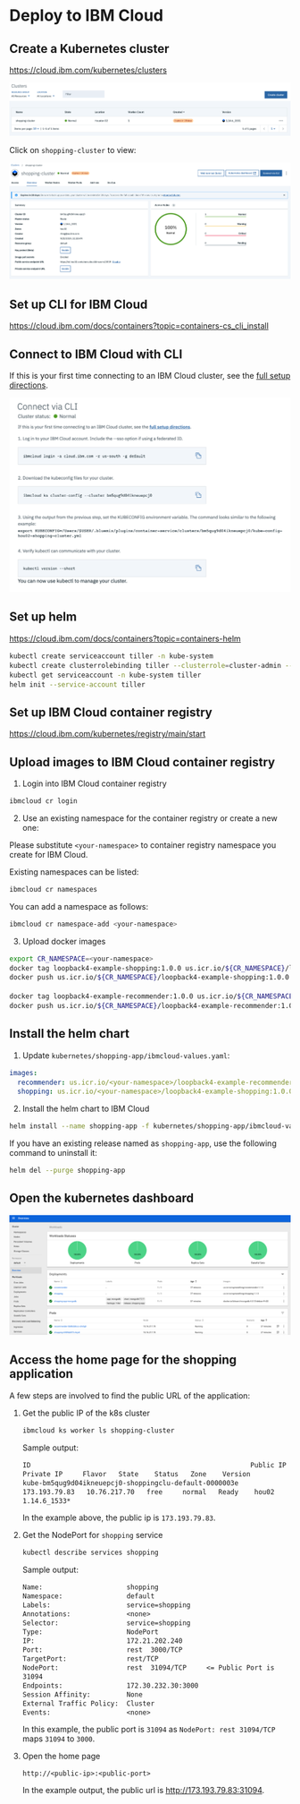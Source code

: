 # Deploy to IBM Cloud

## Create a Kubernetes cluster

https://cloud.ibm.com/kubernetes/clusters

![clusters](../imgs/clusters.png)

Click on `shopping-cluster` to view:

![shopping-cluster](../imgs/shopping-cluster.png)

## Set up CLI for IBM Cloud

https://cloud.ibm.com/docs/containers?topic=containers-cs_cli_install

## Connect to IBM Cloud with CLI

If this is your first time connecting to an IBM Cloud cluster, see the
[full setup directions](https://cloud.ibm.com/docs/containers?topic=containers-cs_cli_install).

![connect-via-cli](../imgs/connect-via-cli.png)

## Set up helm

https://cloud.ibm.com/docs/containers?topic=containers-helm

```sh
kubectl create serviceaccount tiller -n kube-system
kubectl create clusterrolebinding tiller --clusterrole=cluster-admin --serviceaccount=kube-system:tiller -n kube-system
kubectl get serviceaccount -n kube-system tiller
helm init --service-account tiller
```

## Set up IBM Cloud container registry

https://cloud.ibm.com/kubernetes/registry/main/start

## Upload images to IBM Cloud container registry

1. Login into IBM Cloud container registry

```sh
ibmcloud cr login
```

2. Use an existing namespace for the container registry or create a new one:

Please substitute `<your-namespace>` to container registry namespace you create
for IBM Cloud.

Existing namespaces can be listed:

```sh
ibmcloud cr namespaces
```

You can add a namespace as follows:

```sh
ibmcloud cr namespace-add <your-namespace>
```

3. Upload docker images

```sh
export CR_NAMESPACE=<your-namespace>
docker tag loopback4-example-shopping:1.0.0 us.icr.io/${CR_NAMESPACE}/loopback4-example-shopping:1.0.0
docker push us.icr.io/${CR_NAMESPACE}/loopback4-example-shopping:1.0.0

docker tag loopback4-example-recommender:1.0.0 us.icr.io/${CR_NAMESPACE}/loopback4-example-recommender:1.0.0
docker push us.icr.io/${CR_NAMESPACE}/loopback4-example-recommender:1.0.0
```

## Install the helm chart

1. Update `kubernetes/shopping-app/ibmcloud-values.yaml`:

```yaml
images:
  recommender: us.icr.io/<your-namespace>/loopback4-example-recommender:1.0.0
  shopping: us.icr.io/<your-namespace>/loopback4-example-shopping:1.0.0
```

2. Install the helm chart to IBM Cloud

```sh
helm install --name shopping-app -f kubernetes/shopping-app/ibmcloud-values.yaml kubernetes/shopping-app/
```

If you have an existing release named as `shopping-app`, use the following
command to uninstall it:

```sh
helm del --purge shopping-app
```

## Open the kubernetes dashboard

![kubernetes-dashboard](../imgs/kubernetes-dashboard.png)

## Access the home page for the shopping application

A few steps are involved to find the public URL of the application:

1.  Get the public IP of the k8s cluster

    ```sh
    ibmcloud ks worker ls shopping-cluster
    ```

    Sample output:

    ```
    ID                                                       Public IP       Private IP     Flavor   State    Status   Zone    Version
    kube-bm5qug9d04ikneuepcj0-shoppingclu-default-0000003e   173.193.79.83   10.76.217.70   free     normal   Ready    hou02   1.14.6_1533*
    ```

    In the example above, the public ip is `173.193.79.83`.

2.  Get the NodePort for `shopping` service

    ```sh
    kubectl describe services shopping
    ```

    Sample output:

    ```
    Name:                     shopping
    Namespace:                default
    Labels:                   service=shopping
    Annotations:              <none>
    Selector:                 service=shopping
    Type:                     NodePort
    IP:                       172.21.202.240
    Port:                     rest  3000/TCP
    TargetPort:               rest/TCP
    NodePort:                 rest  31094/TCP     <= Public Port is 31094
    Endpoints:                172.30.232.30:3000
    Session Affinity:         None
    External Traffic Policy:  Cluster
    Events:                   <none>
    ```

    In this example, the public port is `31094` as `NodePort: rest 31094/TCP`
    maps `31094` to `3000`.

3.  Open the home page

    ```
    http://<public-ip>:<public-port>
    ```

    In the example output, the public url is http://173.193.79.83:31094.
